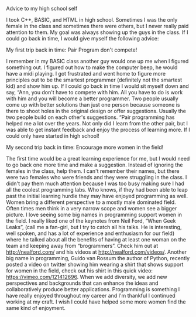 Advice to my high school self

I took C++, BASIC, and HTML in high school.  Sometimes I was the only female in the class and sometimes there were others, but I never really paid attention to them.  My goal was always showing up the guys in the class.  If I could go back in time, I would give myself the following advice:

My first trip back in time:  Pair Program don't compete!

I remember in my BASIC class another guy would one up me when I figured something out.  I figured out how to make the computer beep, he would have a midi playing.  I got frustrated and went home to figure more principles out to be the smartest programmer (definitely not the smartest kid) and show him up.  If I could go back in time I would sit myself down and say, “Ann, you don't have to compete with him.  All you have to do is work with him and you will become a better programmer.  Two people usually come up with better solutions than just one person because someone is there to shoot holes in the original design or offer suggestions.  Usually the two people build on each other's suggestions. “Pair programming has helped me a lot over the years.  Not only did I learn from the other pair, but I was able to get instant feedback and enjoy the process of learning more.  If I could only have started in high school!  

My second trip back in time:  Encourage more women in the field!

The first time would be a great learning experience for me, but I would need to go back one more time and make a suggestion.  Instead of ignoring the females in the class, help them.  I can't remember their names, but there were two females who were friends and they were struggling in the class.  I didn't pay them much attention because I was too busy making sure I had all the coolest programming labs.  Who knows, if they had been able to leap past the initial learning hurdle they may have enjoyed programming as well.  Women bring a different perspective to a mostly male dominated field.  Often times men think in a very narrow scope and women see a bigger picture.  I love seeing some big names in programming support women in the field.  I really liked one of the keynotes from Neil Ford, “When Geek Leaks”, (call me a fan-girl, but I try to catch all his talks.  He is interesting, well spoken, and has a lot of experience and enthusiasm for our field) where he talked about all the benefits of having at least one woman on the team and keeping away from “brogrammers”.  Check him out at http://nealford.com/ and his videos at http://nealford.com/videos/.  Another big name in programming, Guido van Rossum the author of Python, recently posted a video on twitter showing him wearing a shirt that shows support for women in the field, check out his shirt in this quick video:  https://vimeo.com/121412696.  When we add diversity, we add new perspectives and backgrounds that can enhance the ideas and collaboratively produce better applications.  Programming is something I have really enjoyed throughout my career and I'm thankful I continued working at my craft.  I wish I could have helped some more women find the same kind of enjoyment.

